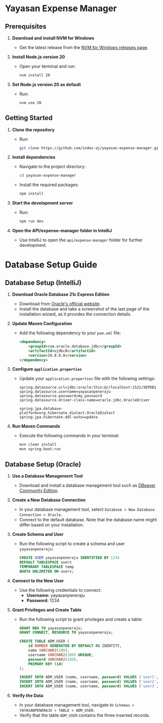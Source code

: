 # Yayasan Expense Manager

## Prerequisites

1. **Download and install NVM for Windows**
   - Get the latest release from the [NVM for Windows releases page](https://github.com/coreybutler/nvm-windows/releases/tag/1.1.12).

2. **Install Node.js version 20**
   - Open your terminal and run:
     ```sh
     nvm install 20
     ```

3. **Set Node.js version 20 as default**
   - Run:
     ```sh
     nvm use 20
     ```

## Getting Started

1. **Clone the repository**
   - Run:
     ```sh
     git clone https://github.com/indev-aj/yayasan-expense-manager.git
     ```

2. **Install dependencies**
   - Navigate to the project directory:
     ```sh
     cd yayasan-expense-manager
     ```
   - Install the required packages:
     ```sh
     npm install
     ```

3. **Start the development server**
   - Run:
     ```sh
     npm run dev
     ```

4. **Open the API/expense-manager folder in IntelliJ**
   - Use IntelliJ to open the `api/expense-manager` folder for further development.
  
# Database Setup Guide

## Database Setup (IntelliJ)

1. **Download Oracle Database 21c Express Edition**
   - Download from [Oracle's official website](https://www.oracle.com/database/technologies/xe-downloads.html).
   - Install the database and take a screenshot of the last page of the installation wizard, as it provides the connection details.

2. **Update Maven Configuration**
   - Add the following dependency to your `pom.xml` file:
     ```xml
     <dependency>
         <groupId>com.oracle.database.jdbc</groupId>
         <artifactId>ojdbc8</artifactId>
         <version>19.8.0.0</version>
     </dependency>
     ```

3. **Configure `application.properties`**
   - Update your `application.properties` file with the following settings:
     ```
     spring.datasource.url=jdbc:oracle:thin:@//localhost:1521/XEPDB1
     spring.datasource.username=yayasanpeneraju
     spring.datasource.password=my_password
     spring.datasource.driver-class-name=oracle.jdbc.OracleDriver
     
     spring.jpa.database-platform=org.hibernate.dialect.OracleDialect
     spring.jpa.hibernate.ddl-auto=update
     ```

4. **Run Maven Commands**
   - Execute the following commands in your terminal:
     ```sh
     mvn clean install
     mvn spring-boot:run
     ```

## Database Setup (Oracle)

1. **Use a Database Management Tool**
   - Download and install a database management tool such as [DBeaver Community Edition](https://dbeaver.io/download/).

2. **Create a New Database Connection**
   - In your database management tool, select `Database > New Database Connection > Oracle`.
   - Connect to the default database. Note that the database name might differ based on your installation.

3. **Create Schema and User**
   - Run the following script to create a schema and user `yayasanpeneraju`:
     ```sql
     CREATE USER yayasanpeneraju IDENTIFIED BY 1234
     DEFAULT TABLESPACE users
     TEMPORARY TABLESPACE temp
     QUOTA UNLIMITED ON users;
     ```

4. **Connect to the New User**
   - Use the following credentials to connect:
     - **Username:** yayasanpeneraju
     - **Password:** 1234

5. **Grant Privileges and Create Table**
   - Run the following script to grant privileges and create a table:
     ```sql
     GRANT DBA TO yayasanpeneraju;
     GRANT CONNECT, RESOURCE TO yayasanpeneraju;

     CREATE TABLE ADM_USER (
         id NUMBER GENERATED BY DEFAULT AS IDENTITY,
         name VARCHAR2(100),
         username VARCHAR2(100) UNIQUE,
         password VARCHAR2(100),
         PRIMARY KEY (id)
     );

     INSERT INTO ADM_USER (name, username, password) VALUES ('user1', 'user1', 'password1');
     INSERT INTO ADM_USER (name, username, password) VALUES ('user2', 'user2', 'password2');
     INSERT INTO ADM_USER (name, username, password) VALUES ('user3', 'user3', 'password3');
     ```

6. **Verify the Data**
   - In your database management tool, navigate to `Schemas > YAYASANPENERAJU > TABLE > ADM_USER`.
   - Verify that the table `ADM_USER` contains the three inserted records.

